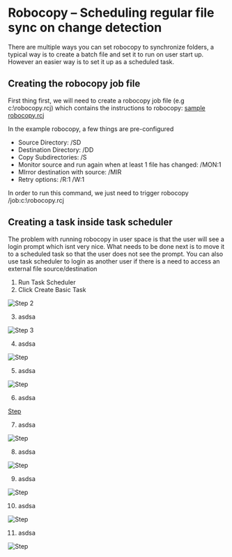 # Robocopy – Scheduling regular file sync on change detection

There are multiple ways you can set robocopy to synchronize folders, a typical way is to create a batch file and set it to run on user start up. However an easier way is to set it up as a scheduled task.


## Creating the robocopy job file
First thing first, we will need to create a robocopy job file (e.g c:\robocopy.rcj) which contains the instructions to robocopy: [sample robocopy.rcj](robocopy.rcj)

In the example robocopy, a few things are pre-configured
- Source Directory: /SD
- Destination Directory: /DD
- Copy Subdirectories: /S
- Monitor source and run again when at least 1 file has changed: /MON:1
- MIrror destination with source: /MIR
- Retry options: /R:1 /W:1

In order to run this command, we just need to trigger robocopy /job:c:\robocopy.rcj

## Creating a task inside task scheduler
The problem with running robocopy in user space is that the user will see a login prompt which isnt very nice. What needs to be done next is to move it to a scheduled task so that the user does not see the prompt. You can also use task scheduler to login as another user if there is a need to access an external file source/destination

1. Run Task Scheduler
2. Click Create Basic Task

![Step 2](https://github.com/kwanann/RobocopySamples/blob/master/Step%2002%20-%20Create%20Basic%20Task.png)

3. asdsa

![Step 3](https://github.com/kwanann/RobocopySamples/raw/master/Step%2003%20-%20Task%20Info.png)

4. asdsa

![Step](https://github.com/kwanann/RobocopySamples/raw/master/Step%2004%20-%20Trigger.png)

5. asdsa

![Step](https://github.com/kwanann/RobocopySamples/raw/master/Step%2005%20-%20Trigger%20Daily%20Info.png)

6. asdsa

[Step](https://github.com/kwanann/RobocopySamples/raw/master/Step%2006%20-%20Action.png)

7. asdsa

![Step](https://github.com/kwanann/RobocopySamples/raw/master/Step%2007%20-%20Start%20a%20Program%20Info.png)

8. asdsa

![Step](https://github.com/kwanann/RobocopySamples/raw/master/Step%2008%20-%20Finish.png)

9. asdsa

![Step](https://github.com/kwanann/RobocopySamples/raw/master/Step%2009%20-%20Job%20-%20General.png)

10. asdsa

![Step](https://github.com/kwanann/RobocopySamples/raw/master/Step%2010%20-%20Job%20-%20Triggers.png)

11. asdsa

![Step](https://github.com/kwanann/RobocopySamples/raw/master/Step%2011%20-%20Job%20-%20Settings.png)
